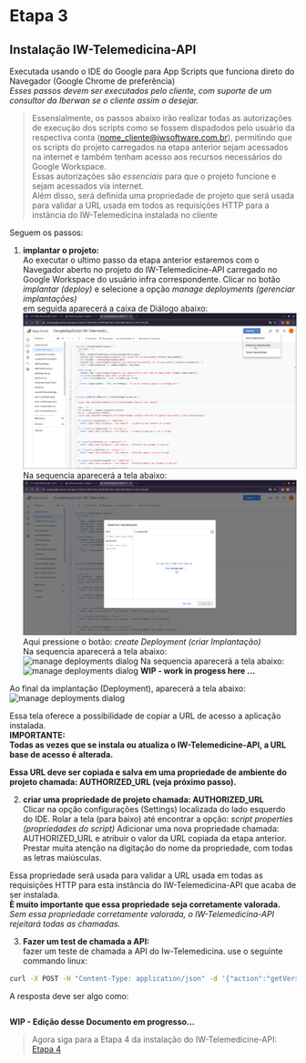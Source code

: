 # Etapa 3  
## Instalação IW-Telemedicina-API
  

Executada usando o IDE do Google para App Scripts que funciona direto do Navegador (Google Chrome de preferência)  
*Esses passos devem ser executados pelo cliente, com suporte de um consultor da Iberwan se o cliente assim o desejar.*
  
>Essensialmente, os passos abaixo irão realizar todas as autorizações de execução dos scripts como se fossem dispadodos pelo usuário da respectiva conta (<nome_cliente@iwsoftware.com.br>),
permitindo que os scripts do projeto carregados na etapa anterior sejam acessados na internet e também tenham acesso aos recursos necessários do Google Workspace.  
Essas autorizações são *essenciais* para que o projeto funcione e sejam acessados via internet.  
Além disso, será definida uma propriedade de projeto que será usada para validar a URL usada em todos as requisições HTTP
para a instância do IW-Telemedicina instalada no cliente  

Seguem os passos:  


1. **implantar o projeto:**  
Ao executar o ultimo passo da etapa anterior estaremos com o Navegador aberto no projeto do IW-Telemedicine-API carregado no Google Workspace do usuário infra correspondente.
Clicar no botão *implantar (deploy)* e selecione a opção *manage deployments (gerenciar implantações)*    
em seguida aparecerá a caixa de Diálogo abaixo:
![manage deployments dialog](./Screenshot-gas-gerenciar-implantacao-0.png)  
Na sequencia aparecerá a tela abaixo:  
![manage deployments dialog](./Screenshot-gas-gerenciar-implantacao-1.png)  
Aqui pressione o botão: *create Deployment (criar Implantação)*  
Na sequencia aparecerá a tela abaixo:  
![manage deployments dialog](./Screenshot-gas-gerenciar-implantacao-2.png)
Na sequencia aparecerá a tela abaixo:  
![manage deployments dialog](./Screenshot-gas-gerenciar-implantacao-3.png)
**WIP - work in progess here ...**

Ao final da implantação (Deployment), aparecerá a tela abaixo:  
![manage deployments dialog](./Screenshot-gas-gerenciar-implantacao-4.png)  

Essa tela oferece a possibilidade de copiar a URL de acesso a aplicação instalada.  
**IMPORTANTE:**   
**Todas as vezes que se instala ou atualiza o IW-Telemedicine-API, a URL base de acesso é alterada.**  

**Essa URL deve ser copiada e salva em uma propriedade de ambiente do projeto chamada: AUTHORIZED_URL (veja próximo passo).**  

2. **criar uma propriedade de projeto chamada: AUTHORIZED_URL**  
Clicar na opção configurações (Settings) localizada do lado esquerdo do IDE.
Rolar a tela (para baixo) até encontrar a opção: *script properties (propriedades do script)*
Adicionar uma nova propriedade chamada: AUTHORIZED_URL e atribuir o valor da URL copiada da etapa anterior.  
Prestar muita atenção na digitação do nome da propriedade, com todas as letras maiúsculas.

Essa propriedade será usada para validar a URL usada em todas as requisições HTTP para esta instância do IW-Telemedicina-API que acaba de ser instalada.  
**È muito importante que essa propriedade seja corretamente valorada.**  
*Sem essa propriedade corretamente valorada, o IW-Telemedicina-API rejeitará todas as chamadas.*

3. **Fazer um test de chamada a API:**  
fazer um teste de chamada a API do Iw-Telemedicina.
use o seguinte commando linux:  
```bash  
curl -X POST -H "Content-Type: application/json" -d '{"action":"getVersion","requestUUID":"123e4567-e89b-12d3-a456-426614174000"}' URL_DO_IW-TELEMEDICINE-API
```  
A resposta deve ser algo como:  
```json  

```  



**WIP - Edição desse Documento em progresso...**  

>Agora siga para a Etapa 4 da instalação do IW-Telemedicine-API:  
[Etapa 4](installing-iw-telemedicine-in-clients-iwcare-config-lang-pt.md)

